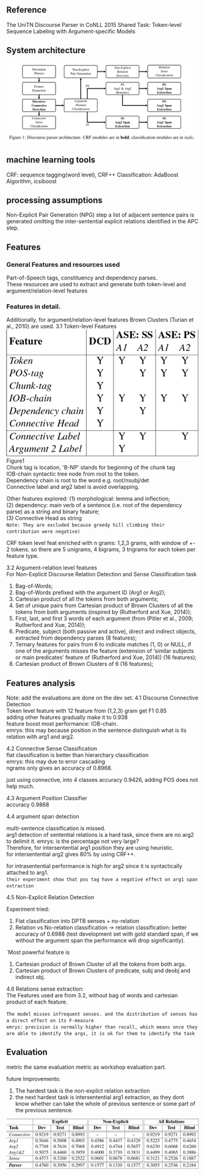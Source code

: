 ## Reference
The UniTN Discourse Parser in CoNLL 2015 Shared Task:
Token-level Sequence Labeling with Argument-specific Models

## System architecture
![img](images/UniTn_arch.png)

## machine learning tools
CRF: sequence tagging(word level), CRF++
Classification: AdaBoost Algorithm, icsiboost

## processing assumptions

Non-Explicit Pair Generation (NPG) step a list of adjacent
sentence pairs is generated omitting the
inter-sentential explicit relations identified in the
APC step.


## Features

### General Features and resources used
Part-of-Speech tags, constituency
and dependency parses. \
These resources
are used to extract and generate both token-level
and argument/relation-level features

### Features in detail.
Additionally,
for argument/relation-level features Brown
Clusters (Turian et al., 2010) are used.
3.1 Token-level Features\
![pic](images/UniTN_feat.png)
Figure1 \
Chunk tag is location, 'B-NP' stands for beginning of the chunk tag\
IOB-chain syntactic tree node from root to the token.\
Dependency chain is root to the word e.g. root/nsubj/det\
Connective label and arg2 label is avoid overlapping.

Other features explored:
(1) morphological: lemma and inflection; \
(2) dependency:
main verb of a sentence (i.e. root of the
dependency parse) as a string and binary feature;\
(3) Connective Head as string\
`Note: They are excluded because greedy hill climbing their contribution were negative)`

CRF token level feat enriched with n grams:
1,2,3 grams, with window of +- 2 tokens. so there are 5 unigrams, 4 bigrams, 3 trigrams for each token per feature type.

3.2 Argument-relation level features\
For Non-Explicit Discourse
Relation Detection and Sense Classification task
1. Bag-of-Words;
2. Bag-of-Words prefixed with the argument ID
(Arg1 or Arg2);
3. Cartesian product of all the tokens from both
arguments;
4. Set of unique pairs from Cartesian product of
Brown Clusters of all the tokens from both
arguments (inspired by (Rutherford and Xue,
2014));
5. First, last, and first 3 words of each argument
(from (Pitler et al., 2009; Rutherford
and Xue, 2014));
6. Predicate, subject (both passive and active),
direct and indirect objects, extracted from dependency
parses (8 features);
7. Ternary features for pairs from 6 to indicate
matches (1, 0) or NULL, if one of the arguments
misses the feature (extension of ‘similar
subjects or main predicates’ feature of
(Rutherford and Xue, 2014)) (16 features);
8. Cartesian product of Brown Clusters of 6 (16
features);

## Features analysis

Note: add the evaluations are done on the dev set.
4.1 Discourse Connective Detection\
Token level feature with 12 feature from (1,2,3) gram get F1 0.85 \
adding other features gradually make it to 0.938\
feature boost most performance: IOB-chain. \
emrys: this may because position in the sentence distinguish what is its relation with arg1 and arg2. 

4.2 Connective Sense Classification\
flat classification is better than hierarchary classification \
emrys: this may due to error cascading \
ngrams only gives an accuracy of 0.8968. 

just using connective, into 4 classes accuracy 0.9426, adding POS does not help much.

4.3 Argument Position Classifier\
accuracy 0.9868

4.4 argument span detection

multi-sentence classification is missed. \
arg1 detection of sentential relations is a hard task, since there are no arg2 to delimit it. emrys: is the percentage not very large? \
Therefore, for intersentential arg1 position they are using heuristic. \
for intersentential arg2 gives 80% by using CRF++.

for intrasentential performance is high for arg2 since it is syntactically attached to arg1. \
`their experiment show that pos tag have a negative effect on arg1 span extraction`

4.5 Non-Explicit Relation Detection

Experiment tried:
1. Flat classification into DPTB senses + no-relation
2. Relation vs No-relation classification -> relation classification: better accuracy of 0.6988 (test development set with gold standard span, if we without the argument span the performance will drop significantly).

`Most powerful feature is 
1. Cartesian product of Brown Cluster of all the tokens from both args.
2. Cartesian product of Brown Clusters of predicate, subj and deobj and indirect obj.



4.6 Relations sense extraction:\
The Features used are from 3.2, without bag of words and cartesian product of each feature.

`The model misses infrequent senses. and the distribution of senses has a direct effect on its F-measure`\
`emrys: precision is normally higher than recall, which means once they are able to identify the args, it is ok for them to identify the task`

## Evaluation

metric
the same evaluation metric as workshop evaluation part.

future Improvements:
1. The hardest task is the non-explict relation extraction
2. the next hardest task is intersentential arg1 extraction, as they dont know whether can take the whole of previous sentence or some part of the previous sentence.

![UniTN](images/UniTN_res.png)

